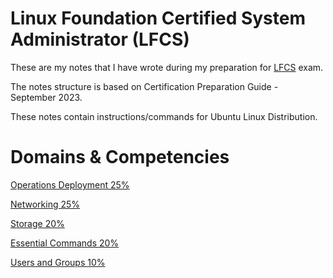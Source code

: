 # Linux Foundation Certified System Administrator (LFCS) 

These are my notes that I have wrote during my preparation for [LFCS](https://training.linuxfoundation.org/certification/linux-foundation-certified-sysadmin-lfcs/) exam.

The notes structure is based on Certification Preparation Guide - September 2023.

These notes contain instructions/commands for Ubuntu Linux Distribution.

# Domains & Competencies

[Operations Deployment 25%](https://github.com/get/LFCS/blob/main/operation-deployment.md)

[Networking 25%](https://github.com/get/LFCS/blob/main/networking.md)

[Storage 20%](https://github.com/get/LFCS/blob/main/storage.md)

[Essential Commands 20%](https://github.com/get/LFCS/blob/main/essential-commands.md)

[Users and Groups 10%](https://github.com/get20/LFCS/blob/main/user-group.md)

